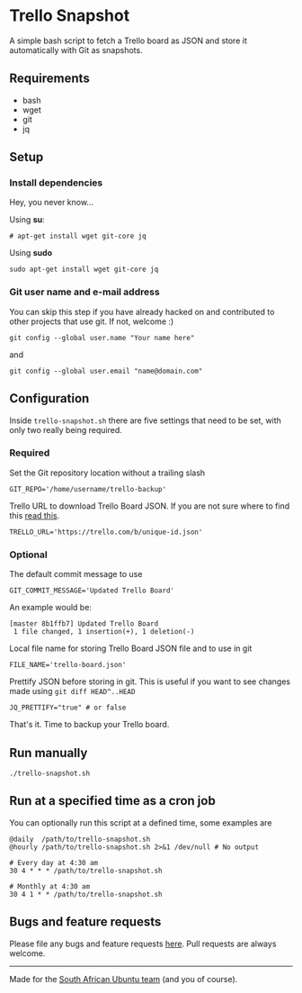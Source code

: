 # Trello Snapshot

A simple bash script to fetch a Trello board as JSON and store it automatically with Git as snapshots.

## Requirements
* bash
* wget
* git
* jq

## Setup

### Install dependencies
Hey, you never know...

Using **su**:

```
# apt-get install wget git-core jq
```

Using **sudo**

```
sudo apt-get install wget git-core jq
```

### Git user name and e-mail address
You can skip this step if you have already hacked on and contributed to other projects that use git. If not, welcome :)

```shell
git config --global user.name "Your name here"
```
and

```shell
git config --global user.email "name@domain.com"
```

## Configuration
Inside `trello-snapshot.sh` there are five settings that need to be set, with only two really being required.

### Required
Set the Git repository location without a trailing slash
```shell
GIT_REPO='/home/username/trello-backup'
```

Trello URL to download Trello Board JSON. If you are not sure where to find this [read this](http://help.trello.com/article/747-exporting-data-from-trello-1).
```shell
TRELLO_URL='https://trello.com/b/unique-id.json'
```

### Optional
The default commit message to use
```shell
GIT_COMMIT_MESSAGE='Updated Trello Board'
```

An example would be:
```
[master 8b1ffb7] Updated Trello Board
 1 file changed, 1 insertion(+), 1 deletion(-)
```

Local file name for storing Trello Board JSON file and to use in git
```shell
FILE_NAME='trello-board.json'
```

Prettify JSON before storing in git. This is useful if you want to see
changes made using `git diff HEAD^..HEAD`

```shell
JQ_PRETTIFY="true" # or false
```

That's it. Time to backup your Trello board.

## Run manually
```shell
./trello-snapshot.sh
```

## Run at a specified time as a cron job
You can optionally run this script at a defined time, some examples are
```
@daily  /path/to/trello-snapshot.sh
@hourly /path/to/trello-snapshot.sh 2>&1 /dev/null # No output

# Every day at 4:30 am
30 4 * * * /path/to/trello-snapshot.sh

# Monthly at 4:30 am
30 4 1 * * /path/to/trello-snapshot.sh
```

## Bugs and feature requests
Please file any bugs and feature requests [here](https://github.com/octoquad/trello-snapshot/issues). Pull requests are always welcome.

-------
Made for the [South African Ubuntu team](https://ubuntu-za.org/) (and you of course).

